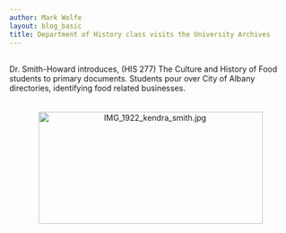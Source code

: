```yaml
---
author: Mark Wolfe
layout: blog_basic
title: Department of History class visits the University Archives
---
```

<div class="entry-body">
<p><br/>
Dr. Smith-Howard introduces, (HIS 277) The Culture and History of Food students to primary documents. Students pour over City of Albany directories, identifying food related businesses. <br/>
<br/><br/>
<img alt="IMG_1922_kendra_smith.jpg" class="mt-image-center" height="200" src="{{ site.url }}/posts-img/IMG_1922_kendra_smith.jpg" style="text-align: center; display: block; margin: 0 auto 20px;" width="400"/></p>
</div>